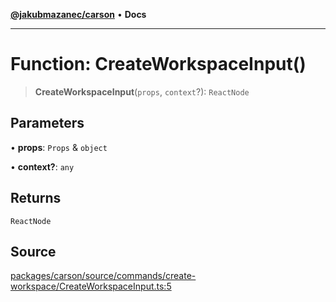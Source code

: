 [**@jakubmazanec/carson**](../README.md) • **Docs**

---

# Function: CreateWorkspaceInput()

> **CreateWorkspaceInput**(`props`, `context`?): `ReactNode`

## Parameters

• **props**: `Props` & `object`

• **context?**: `any`

## Returns

`ReactNode`

## Source

[packages/carson/source/commands/create-workspace/CreateWorkspaceInput.ts:5](https://github.com/jakubmazanec/js-tools/blob/0a7ca643260718f11723fa4df4f144d2d5a8a885/packages/carson/source/commands/create-workspace/CreateWorkspaceInput.ts#L5)
